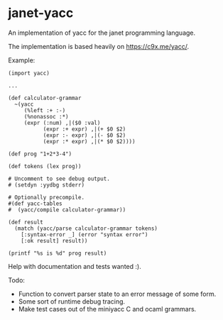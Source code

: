 # janet-yacc

An implementation of yacc for the janet programming language.

The implementation is based heavily on https://c9x.me/yacc/.

Example:
```
(import yacc)

...

(def calculator-grammar
  ~(yacc
     (%left :+ :-)
     (%nonassoc :*)
     (expr (:num) ,|($0 :val)
           (expr :+ expr) ,|(+ $0 $2)
           (expr :- expr) ,|(- $0 $2)
           (expr :* expr) ,|(* $0 $2))))

(def prog "1+2*3-4")

(def tokens (lex prog))

# Uncomment to see debug output.
# (setdyn :yydbg stderr)

# Optionally precompile.
#(def yacc-tables
#  (yacc/compile calculator-grammar))

(def result
  (match (yacc/parse calculator-grammar tokens)
    [:syntax-error _] (error "syntax error")
    [:ok result] result))

(printf "%s is %d" prog result)

```

Help with documentation and tests wanted :).


Todo:

- Function to convert parser state to an error message of some form.
- Some sort of runtime debug tracing.
- Make test cases out of the miniyacc C and ocaml grammars.